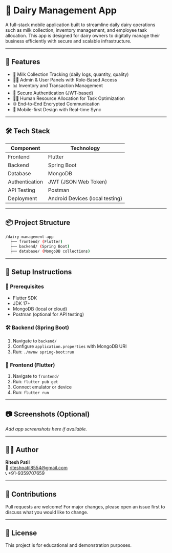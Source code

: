 
# 🐄 Dairy Management App

A full-stack mobile application built to streamline daily dairy operations such as milk collection, inventory management, and employee task allocation. This app is designed for dairy owners to digitally manage their business efficiently with secure and scalable infrastructure.

---

## 🚀 Features

- 🥛 Milk Collection Tracking (daily logs, quantity, quality)
- 👨‍💼 Admin & User Panels with Role-Based Access
- 📊 Inventory and Transaction Management
- 🔐 Secure Authentication (JWT-based)
- 🧑‍🔧 Human Resource Allocation for Task Optimization
- 🌐 End-to-End Encrypted Communication
- 📱 Mobile-first Design with Real-time Sync

---

## 🛠️ Tech Stack

| Component     | Technology        |
|---------------|-------------------|
| Frontend      | Flutter            |
| Backend       | Spring Boot        |
| Database      | MongoDB            |
| Authentication| JWT (JSON Web Token) |
| API Testing   | Postman            |
| Deployment    | Android Devices (local testing)

---

## 📦 Project Structure

```bash
/dairy-management-app
  ├── frontend/ (Flutter)
  ├── backend/ (Spring Boot)
  ├── database/ (MongoDB collections)
```

---

## 🧪 Setup Instructions

### 🔧 Prerequisites
- Flutter SDK
- JDK 17+
- MongoDB (local or cloud)
- Postman (optional for API testing)

### 🛠️ Backend (Spring Boot)
1. Navigate to `backend/`
2. Configure `application.properties` with MongoDB URI
3. Run: `./mvnw spring-boot:run`

### 📱 Frontend (Flutter)
1. Navigate to `frontend/`
2. Run: `flutter pub get`
3. Connect emulator or device
4. Run: `flutter run`

---

## 📷 Screenshots (Optional)

_Add app screenshots here if available._

---

## 🙋‍♂️ Author

**Ritesh Patil**  
📧 riteshpatil8554@gmail.com  
📞 +91-9359707659  

---

## 🤝 Contributions

Pull requests are welcome! For major changes, please open an issue first to discuss what you would like to change.

---

## 📄 License

This project is for educational and demonstration purposes.
